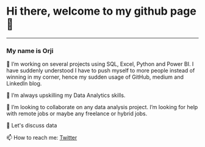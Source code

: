 # Hi there, welcome to my github page 👋
-----
### My name is Orji

🔭 I’m working on several projects using SQL, Excel, Python and Power BI. I have suddenly understood I have to push myself to more people instead of winning in my corner, hence my sudden usage of GitHub, medium and LinkedIn blog. 

🌱 I’m always upskilling my Data Analytics skills.

👯 I’m looking to collaborate on any data analysis project. I’m looking for help with remote jobs or maybe any freelance or hybrid jobs.

💬 Let's discuss data

📫 How to reach me: [Twitter](https://twitter.com/orjikuramo)

<!--
**orjikuramo/orjikuramo** is a ✨ _special_ ✨ repository because its `README.md` (this file) appears on your GitHub profile.

Here are some ideas to get you started:

🔭 I’m working on several projects using SQL, Excel and Power BI.
I have suddenly understood I have to push myself to more people instead of winning in my corner, hence my sudden usage of GitHub, medium and LinkedIn blog. 
🌱 I’m currently learning Python, so I can move on from analysing data to scientifically understanding it.
👯 I’m looking to collaborate on any data analysis project.
🤔 I’m looking for help with remote jobs or maybe any freelance or hybrid jobs.

📫 How to reach me: @orjikuramo on Twitter, +2348064190105 on WhatsApp, okorafororji745@gmail.com
- 😄 Pronouns: ...
- ⚡ Fun fact: ...
-->
